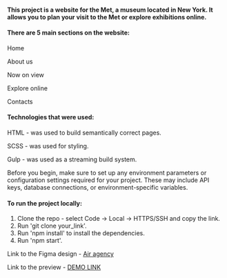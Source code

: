 <h4>This project is a website for the Met, a museum located in New York. It allows you to plan your visit to the Met or explore exhibitions online.</h4>

<h4>There are 5 main sections on the website:</h4>
<p>Home</p>
<p>About us</p>
<p>Now on view</p>
<p>Explore online</p>
<p>Contacts</p>

<h4>Technologies that were used:</h4>
<p>HTML - was used to build semantically correct pages.</p>
<p>SCSS - was used for styling.</p>
<p>Gulp - was used as a streaming build system.</p>

Before you begin, make sure to set up any environment parameters or configuration settings required for your project. These may include API keys, database connections, or environment-specific variables.

<h4>To run the project locally:</h4>

1. Clone the repo - select Code -> Local -> HTTPS/SSH and copy the link.
2. Run 'git clone your_link'.
3. Run 'npm install' to install the dependencies.
4. Run 'npm start'.

Link to the Figma design - [Air agency](<https://www.figma.com/design/lSR1m42L9YwzQwzzxKwHpw/THE-MET>)

Link to the preview - [DEMO LINK](https://vinogradova8.github.io/museum_landing/)
